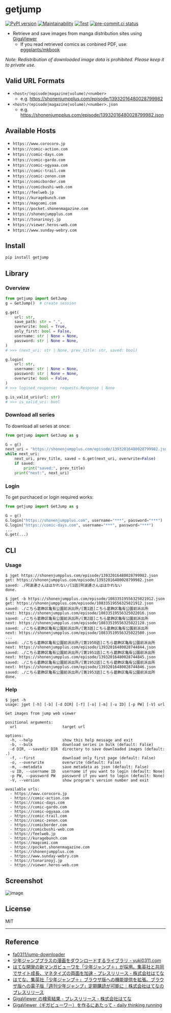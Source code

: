 # getjump

[![PyPI version](
  https://badge.fury.io/py/getjump.svg
  )](
  https://badge.fury.io/py/getjump
) [![Maintainability](
  https://api.codeclimate.com/v1/badges/8d8c16d52b49885dad8c/maintainability
  )](
  https://codeclimate.com/github/eggplants/getjump/maintainability
) [![Test](
  https://github.com/eggplants/getjump/actions/workflows/test.yml/badge.svg
  )](
  https://github.com/eggplants/getjump/actions/workflows/test.yml
) [![pre-commit.ci status](
  https://results.pre-commit.ci/badge/github/eggplants/getjump/master.svg
  )](
  https://results.pre-commit.ci/latest/github/eggplants/getjump/master
)

- Retrieve and save images from manga distribution sites using [GigaViewer](https://prtimes.jp/main/html/searchrlp/company_id/6510)
  - If you read retrieved comics as conbined PDF, use: [eggplants/mkbook](https://github.com/eggplants/mkbook)

_Note: Redistribution of downloaded image data is prohibited. Please keep it to private use._

## Valid URL Formats

- `<host>/(episode|magazine|volume)/<number>`
  - e.g. <https://shonenjumpplus.com/episode/13932016480028799982>
- `<host>/(episode|magazine|volume)/<number>.json`
  - e.g. <https://shonenjumpplus.com/episode/13932016480028799982.json>

## Available Hosts

- `https://www.corocoro.jp`
- `https://comic-action.com`
- `https://comic-days.com`
- `https://comic-gardo.com`
- `https://comic-ogyaaa.com`
- `https://comic-trail.com`
- `https://comic-zenon.com`
- `https://comicborder.com`
- `https://comicbushi-web.com`
- `https://feelweb.jp`
- `https://kuragebunch.com`
- `https://magcomi.com`
- `https://pocket.shonenmagazine.com`
- `https://shonenjumpplus.com`
- `https://tonarinoyj.jp`
- `https://viewer.heros-web.com`
- `https://www.sunday-webry.com`

## Install

```bash
pip install getjump
```

## Library

### Overview

```python
from getjump import GetJump
g = GetJump()  # create session

g.get(
    url: str,
    save_path: str = ".",
    overwrite: bool = True,
    only_first: bool = False,
    username: str | None = None,
    password: str | None = None,
)
# >>> (next_uri: str | None, prev_title: str, saved: bool)

g.login(
    url: str,
    username: str | None = None,
    password: str | None = None,
    overwrite: bool = False,
)
# >>> logined_response: requests.Response | None

g.is_valid_uri(url: str)
# >>> is_valid_uri: bool
```

### Download all series

To download all series at once:

```python
from getjump import GetJump as g

G = g()
next_uri = "https://shonenjumpplus.com/episode/13932016480028799982.json"
while next_uri:
    next_uri, prev_title, saved = G.get(next_uri, overwrite=False)
    if saved:
        print("saved:", prev_title)
    print("next:", next_uri)
```

### Login

To get purchaced or login required works:

```python
from getjump import GetJump as g

G = g()
G.login("https://shonenjumpplus.com", username="***", password="***")
G.login("https://comic-days.com", username="***", password="***")
...
G.get(...)
```

## CLI

### Usage

```shellsession
$ jget https://shonenjumpplus.com/episode/13932016480028799982.json
get: https://shonenjumpplus.com/episode/13932016480028799982.json
saved: ./阿波連さんははかれない/[1話]阿波連さんははかれない
done.

$ jget -b https://shonenjumpplus.com/episode/10833519556325021912.json
get: https://shonenjumpplus.com/episode/10833519556325021912.json
saved: ./こちら葛飾区亀有公園前派出所/[第1話]こちら葛飾区亀有公園前派出所
next: https://shonenjumpplus.com/episode/10833519556325022016.json
saved: ./こちら葛飾区亀有公園前派出所/[第2話]こちら葛飾区亀有公園前派出所
next: https://shonenjumpplus.com/episode/10833519556325022128.json
saved: ./こちら葛飾区亀有公園前派出所/[第3話]こちら葛飾区亀有公園前派出所
next: https://shonenjumpplus.com/episode/10833519556325022500.json
...
saved: ./こちら葛飾区亀有公園前派出所/[第1950話]こちら葛飾区亀有公園前派出所
next: https://shonenjumpplus.com/episode/13932016480028744844.json
saved: ./こちら葛飾区亀有公園前派出所/[第1951話]こちら葛飾区亀有公園前派出所
next: https://shonenjumpplus.com/episode/13932016480028744845.json
saved: ./こちら葛飾区亀有公園前派出所/[第1952話]こちら葛飾区亀有公園前派出所
next: https://shonenjumpplus.com/episode/13932016480028744846.json
saved: ./こちら葛飾区亀有公園前派出所/[第1953話]こちら葛飾区亀有公園前派出所
done.
```

### Help

```shellsession
$ jget -h
usage: jget [-h] [-b] [-d DIR] [-f] [-o] [-m] [-u ID] [-p PW] [-V] url

Get images from jump web viewer

positional arguments:
  url                    target url

options:
  -h, --help             show this help message and exit
  -b, --bulk             download series in bulk (default: False)
  -d DIR, --savedir DIR  directory to save downloaded images (default: .)
  -f, --first            download only first page (default: False)
  -o, --overwrite        overwrite (default: False)
  -m, --metadata         save metadata as json (default: False)
  -u ID, --username ID   username if you want to login (default: None)
  -p PW, --password PW   password if you want to login (default: None)
  -V, --version          show program's version number and exit

available urls:
  - https://www.corocoro.jp
  - https://comic-action.com
  - https://comic-days.com
  - https://comic-gardo.com
  - https://comic-ogyaaa.com
  - https://comic-trail.com
  - https://comic-zenon.com
  - https://comicborder.com
  - https://comicbushi-web.com
  - https://feelweb.jp
  - https://kuragebunch.com
  - https://magcomi.com
  - https://pocket.shonenmagazine.com
  - https://shonenjumpplus.com
  - https://www.sunday-webry.com
  - https://tonarinoyj.jp
  - https://viewer.heros-web.com
```

## Screenshot

![image](https://user-images.githubusercontent.com/42153744/149342180-1131ac3f-2d9b-4938-bf5c-c1b8fb52072b.png)

## License

MIT

---

## Reference

- [fa0311/jump-downloader](https://github.com/fa0311/jump-downloader)
- [少年ジャンププラスの漫画をダウンロードするライブラリ - yuki0311.com](https://blog.yuki0311.com/jumppuls_downloader/)
- [はてな開発の新マンガビューワを「少年ジャンプ＋」が採用。集英社と共同でサイト成長、マネタイズの両面を加速 - プレスリリース - 株式会社はてな](https://hatenacorp.jp/press/release/entry/2017/01/18/113000)
- [はてな、集英社「少年ジャンプ＋」ブラウザ版への機能提供を拡張。ブラウザ版への電子版「週刊少年ジャンプ」定期購読が可能に｜株式会社はてなのプレスリリース](https://prtimes.jp/main/html/rd/p/000000078.000006510.html)
- [GigaViewer の検索結果 - プレスリリース - 株式会社はてな](https://hatenacorp.jp/press/release/search?q=GigaViewer)
- [GigaViewer（ギガビューワー）を作るにあたって - daily thinking running](https://jusei.hatenablog.com/entry/2018/01/09/172026)
